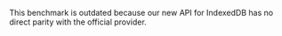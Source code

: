 This benchmark is outdated because our new API for IndexedDB has no direct parity with the official provider.
